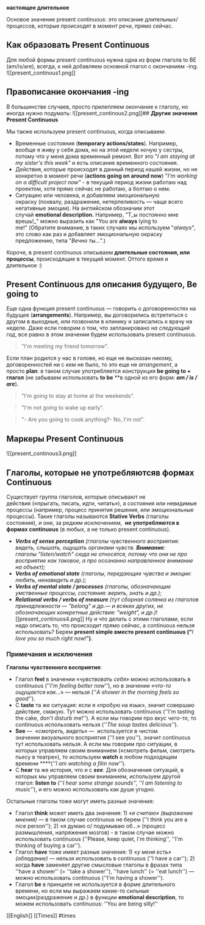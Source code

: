 
**настоящее длительное**

Основое значение present continuous: это описание длительных/процессов, которые происходят в момент речи, прямо сейчас.

## **Как образовать Present Continuous**

Для любой формы present continuous нужна одна из форм глагола to BE (am/is/are), всегда, к ней добавляем основной глагол с окончанием -ing.
![[present_continous1.png]]
## **Правописание окончания -ing**

В большинстве случаев, просто прилепляем окончание к глаголу, но иногда нужно подумать: ![[present_continous2.png]]## **Другие значения Present Continuous**

Мы также используем present continuous, когда описываем:

- Временные состояния (**temporary actions/states**). Например, вообще я живу у себя дома, но на этой неделе ночую у сестры, потому что у меня дома временный ремонт. Вот это "_I am staying at my sister's this week"_ и есть описание временного состояния.
- Действия, которые происходят в данный период нашей жизни, но не конкретно в момент речи (**actions going on around now**) "_I'm working on a difficult project now"_ - в текущий период жизни работаю над проектом, хотя прямо сейчас не работаю, а болтаю о нем.
- Cитуацию или человека, и добавляем эмоциональную окраску (похвалу, раздражение, нетерпеливость — чаще всего негативные эмоции). На английском обозначим этот случай **emotional description.** Например, "Т_ы постоянно мне врешь!_" можно выразить как "You are **always** lying to me!" (Обратите внимание, в таких случаях мы используем "_always"_, это слово как раз и добавляет эмоциональную окраску предложению, типа "_Вечно ты..._".)

Короче, в present continuous описываем **длительные состояния, или процессы**, происходящие в текущий момент. Оттого время и длительное :)

## **Present Continuous для описания будущего, Be going to**

Еще одна функция present continuous — говорить о договоренностях на будущее (**arrangements**). Например, вы договорились встретиться с другом в выходные, или позвонили в клинику и записались к врачу на неделе. Даже если говорим о том, что запланировано _на следующий год_, все равно в этом значении будем использовать present continuous.

> "I'm meeting my friend tomorrow".

Если план родился у нас в голове, но еще не высказан никому, договоренностей ни с кем не было, то это еще не _arrangement_, а просто **plan**: в таком случае употребляется конструкция **be going to + глагол** (не забываем использовать **to be** **в одной из его форм: _**am / is / are**_).

> "I'm going to stay at home at the weekends".

> "I'm not going to wake up early".

> "- Are you going to cook anything?- No, I'm not".

## **Маркеры Present Continuous**
![[present_continous3.png]]
## **Глаголы, которые не употребляютсяв формах Continuous**

Существует группа глаголов, которые описывают не действия («‎прыгать, писать, идти, читать»‎), а состояния или невидимые процессы (например, процесс принятия решения, или эмоциональные процессы). Такие глаголы называются **Stative Verbs** (глаголы состояния), и они, за редким исключением,  **не употребляются в формах continuous** (в любых, а не только present continuous).

- _**Verbs of sense perception** (глаголы чувственного восприятия: видеть, слышать, ощущать органами чувств. **Внимание**: глаголы "listen/watch" сюда не относятся, потому что они не про восприятие как таковое, а про осознанно направленное внимание на объект);_
- _**Verbs of emotional state** (глаголы, передающие чувства и эмоции: любить, ненавидеть и др.);_
- _**Verbs of mental state / processes** (глаголы, обозначающие умственные процессы, состояния: верить, знать и др.);_
- _**Relational verbs / verbs of measure** (тут сборная солянка из глаголов принадлежности — "belong" и др.— и всяких других, не обозначающих конкретные действия: "weight", и др.)_![[present_continuos4.png]]
Ну и что делать с этими глаголами, если надо описать то, что происходит прямо сейчас, а continuous нельзя использовать? Берем **present simple вместо present continuous ("**_I love you so much right now!_"**)**.

### **Примечания и исключения**

**Глаголы чувственного восприятия**:

- Глагол **feel** в значении «‎_чувствовать себя_» можно использовать в continuous (''_I'm feeling better now_''), но в значении «‎_что-то ощущается как..._»‎ — нельзя (''_A shower in the morning feels so good'_').
- C **taste** та же ситуация: если я «пробую на язык», значит совершаю действие, смакую. Тут можно использовать continuous (''I'm tasting the cake, don't disturb me!''). А если мы говорим про _вкус чего-то_, то continuous использовать нельзя (_''The soup tastes delicious''_).
- **See** —  «‎_смотреть, видеть_»‎ —  используется в чистом значении визуального восприятия (''I see you''), значит continuous тут использовать нельзя. А если мы говорим про ситуации, в которых управляем своим вниманием («смотреть фильм, смотреть пьесу в театре»), то используем **watch** в любом подходящем времени ****(''_I am watching a film now_'').
- C **hear** та же история, что и с _**see**_. Для обозначения ситуаций, в которых мы управляем своим вниманием, используем другой глагол: **listen to** (''_I hear some strange sounds'', ''I am listening to music''_), и его можно использовать как душе угодно.

Остальные глаголы тоже могут иметь разные значения:

- Глагол **think** может иметь два значения: 1) «_я считаю» (выражение мнения)_ — в таком случае continuous не берем (''I think you are a nice person''); 2) «я думаю о/ подумываю об...»‎ (процесс размышления, напряжения мозгов) - в таком случае можно использовать сontinuous (''Please, keep quiet, I'm thinking'', ''I'm thinking of buying a car'').
- Глагол **have** тоже имеет разные значения: 1) «_у меня есть»‎ (обладание)_ — нельзя использовать в continuous (''I have a car''); 2) когда **have** заменяет другие смысловые глаголы в фразах типа ''have a shower'' (= ''take a shower''), ''have lunch'' (= ''eat lunch'') — можно использовать continuous (''I'm having a shower'').
- Глагол **be** в принципе не используется в форме длительного времени, но если мы выражаем какие-то сильные эмоции(раздражение и др.) в функции **emotional description**, то можем использовать сontinuous: ''You are being silly!''


[[English]]
[[Times]]
#times
